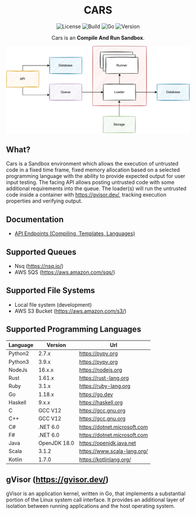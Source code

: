 <div align="center">

# CARS

![License][license-badge]
![Build][build-badge]
![Go][go-version-badge]
![Version][release-version-badge]

Cars is an **Compile And Run Sandbox**.

</div>


<p align="center">
  <img src="./assets/simple-design.svg" alt="Size Limit CLI" width="1080">
</p>

## What?

Cars is a Sandbox environment which allows the execution of untrusted code in a fixed time frame, fixed memory
allocation
based on a selected programming language with the ability to provide expected output for user input testing. The facing
API allows posting untrusted code with some additional requirements into the queue. The loader(s) will run the
untrusted code inside a container with https://gvisor.dev/, tracking execution properties and verifying output.

## Documentation

* [API Endpoints (Compiling, Templates, Languages)](./docs/ENDPOINTS.md)

## Supported Queues

* Nsq (https://nsq.io/)
* AWS SQS (https://aws.amazon.com/sqs/)

## Supported File Systems

* Local file system (development)
* AWS S3 Bucket (https://aws.amazon.com/s3/)

## Supported Programming Languages

| Language | Version      | Url                          |
|----------|--------------|------------------------------|
| Python2  | 2.7.x        | https://pypy.org             |
| Python3  | 3.9.x        | https://pypy.org             |
| NodeJs   | 16.x.x       | https://nodejs.org           |
| Rust     | 1.61.x       | https://rust-lang.org        |
| Ruby     | 3.1.x        | https://ruby-lang.org        |
| Go       | 1.18.x       | https://go.dev               |
| Haskell  | 9.x.x        | https://haskell.org          |
| C        | GCC V12      | https://gcc.gnu.org          |
| C++      | GCC V12      | https://gcc.gnu.org          |
| C#       | .NET 6.0     | https://dotnet.microsoft.com |
| F#       | .NET 6.0     | https://dotnet.microsoft.com |
| Java     | OpenJDK 18.0 | https://openjdk.java.net     |
| Scala    | 3.1.2        | https://www.scala-lang.org/  |
| Kotlin   | 1.7.0        | https://kotlinlang.org/      |

## gVisor (https://gvisor.dev/)

gVisor is an application kernel, written in Go, that implements a substantial portion of the Linux system call
interface. It provides an additional layer of isolation between running applications and the host operating system.


[license-badge]: https://img.shields.io/github/license/stephensli/Cars?style=flat-square

[go-version-badge]: https://img.shields.io/github/go-mod/go-version/stephensli/Cars?style=flat-square

[build-badge]: https://img.shields.io/github/workflow/status/stephensli/cars/Go?style=flat-square

[release-version-badge]: https://img.shields.io/github/v/release/stephensli/Cars?style=flat-square
